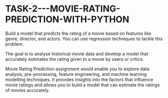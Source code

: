 # TASK-2---MOVIE-RATING-PREDICTION-WITH-PYTHON

Build a model that predicts the rating of a movie based on features like genre, director, and actors. You can use 
regression techniques to tackle this problem. 

The goal is to analyse historical movie data and develop a model that accurately estimates the rating given to a 
movie by users or critics. 

Movie Rating Prediction assignment would enable you to explore data analysis, pre-processing, feature 
engineering, and machine learning modelling techniques. It provides insights into the factors that influence 
movie ratings and allows you to build a model that can estimate the ratings of movies accurately.  
